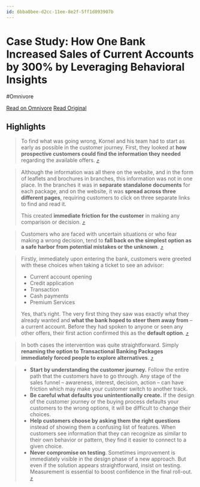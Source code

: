 ```yaml
---
id: 6bba0bee-d2cc-11ee-8e2f-5ff1d893907b
---
```


# Case Study: How One Bank Increased Sales of Current Accounts by 300% by Leveraging Behavioral Insights
#Omnivore

[Read on Omnivore](https://omnivore.app/me/case-study-how-one-bank-increased-sales-of-current-accounts-by-3-18dd95a5274)
[Read Original](https://omnivore.app/no_url?q=e995a297-4e42-4736-954f-2efa7fe85a3b)

## Highlights

> To find what was going wrong, Kornel and his team had to start as early as possible in the customer journey. First, they looked at **how prospective customers could find the information they needed** regarding the available offers. [⤴️](https://omnivore.app/me/case-study-how-one-bank-increased-sales-of-current-accounts-by-3-18dd95a5274#95452b5f-116a-45a0-9538-a3a4cd5a861d)  

> Although the information was all there on the website, and in the form of leaflets and brochures in branches, this information was not in one place. In the branches it was in **separate standalone documents** for each package, and on the website, it was **spread across three different pages**, requiring customers to click on three separate links to find and read it. 
> 
> This created **immediate friction for the customer** in making any comparison or decision. [⤴️](https://omnivore.app/me/case-study-how-one-bank-increased-sales-of-current-accounts-by-3-18dd95a5274#4eebc244-9f16-4220-90f5-aa180347d804)  

> Customers who are faced with uncertain situations or who fear making a wrong decision, tend to **fall back on the simplest option as a safe harbor from potential mistakes or the unknown**. [⤴️](https://omnivore.app/me/case-study-how-one-bank-increased-sales-of-current-accounts-by-3-18dd95a5274#a496b8aa-e6d8-419e-b2e6-943628819e34)  

> Firstly, immediately upon entering the bank, customers were greeted with these choices when taking a ticket to see an advisor:
> 
> * Current account opening
> * Credit application
> * Transaction
> * Cash payments
> * Premium Services
> 
> Yes, that’s right. The very first thing they saw was exactly what they already wanted and **what the bank hoped to steer them away from** – a current account. Before they had spoken to anyone or seen any other offers, their first action confirmed this as the **default option**. [⤴️](https://omnivore.app/me/case-study-how-one-bank-increased-sales-of-current-accounts-by-3-18dd95a5274#2fa4e32a-c1a3-4ae9-8a3f-3308ea3052b7)  

> In both cases the intervention was quite straightforward. Simply **renaming the option to Transactional Banking Packages immediately forced people to explore alternatives**. [⤴️](https://omnivore.app/me/case-study-how-one-bank-increased-sales-of-current-accounts-by-3-18dd95a5274#e3a03400-1477-4833-84f3-884e9808bf85)  

> * **Start by understanding the customer journey.** Follow the entire path that the customers have to go through. Any stage of the sales funnel – awareness, interest, decision, action – can have friction which may make your customer switch to another track.
> * **Be careful what defaults you unintentionally create.** If the design of the customer journey or the buying process defaults your customers to the wrong options, it will be difficult to change their choices.
> * **Help customers choose by asking them the right questions** instead of showing them a confusing list of features. When customers see information that they can recognize as similar to their own behavior or pattern, they find it easier to connect to a given choice.
> * **Never compromise on testing**. Sometimes improvement is immediately visible in the design phase of a new approach. But even if the solution appears straightforward, insist on testing. Measurement is essential to boost confidence in the final roll-out. [⤴️](https://omnivore.app/me/case-study-how-one-bank-increased-sales-of-current-accounts-by-3-18dd95a5274#3bd5a7f5-e1ad-4d46-bde6-104ea11f4394)  

